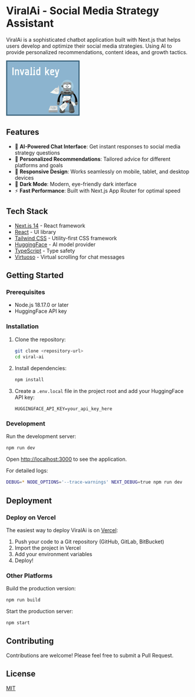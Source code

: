 # ViralAi - Social Media Strategy Assistant

ViralAi is a sophisticated chatbot application built with Next.js that helps users develop and optimize their social media strategies. Using AI to provide personalized recommendations, content ideas, and growth tactics.

![ViralAi Screenshot](public/screenshot.png)

## Features

- 💬 **AI-Powered Chat Interface**: Get instant responses to social media strategy questions
- 🎯 **Personalized Recommendations**: Tailored advice for different platforms and goals
- 📱 **Responsive Design**: Works seamlessly on mobile, tablet, and desktop devices
- 🌙 **Dark Mode**: Modern, eye-friendly dark interface
- ⚡ **Fast Performance**: Built with Next.js App Router for optimal speed

## Tech Stack

- [Next.js 14](https://nextjs.org/) - React framework
- [React](https://reactjs.org/) - UI library
- [Tailwind CSS](https://tailwindcss.com/) - Utility-first CSS framework
- [HuggingFace](https://huggingface.co/) - AI model provider
- [TypeScript](https://www.typescriptlang.org/) - Type safety
- [Virtuoso](https://virtuoso.dev/) - Virtual scrolling for chat messages

## Getting Started

### Prerequisites

- Node.js 18.17.0 or later
- HuggingFace API key

### Installation

1. Clone the repository:
   ```bash
   git clone <repository-url>
   cd viral-ai
   ```

2. Install dependencies:
   ```bash
   npm install
   ```

3. Create a `.env.local` file in the project root and add your HuggingFace API key:
   ```
   HUGGINGFACE_API_KEY=your_api_key_here
   ```

### Development

Run the development server:

```bash
npm run dev
```

Open [http://localhost:3000](http://localhost:3000) to see the application.

For detailed logs:

```bash
DEBUG=* NODE_OPTIONS='--trace-warnings' NEXT_DEBUG=true npm run dev
```

## Deployment

### Deploy on Vercel

The easiest way to deploy ViralAi is on [Vercel](https://vercel.com):

1. Push your code to a Git repository (GitHub, GitLab, BitBucket)
2. Import the project in Vercel
3. Add your environment variables
4. Deploy!

### Other Platforms

Build the production version:

```bash
npm run build
```

Start the production server:

```bash
npm start
```

## Contributing

Contributions are welcome! Please feel free to submit a Pull Request.

## License

[MIT](LICENSE)
